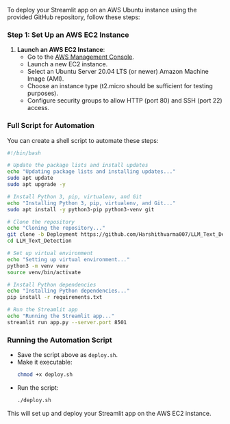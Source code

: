 To deploy your Streamlit app on an AWS Ubuntu instance using the provided GitHub repository, follow these steps:

### Step 1: Set Up an AWS EC2 Instance
1. **Launch an AWS EC2 Instance**:
    - Go to the [AWS Management Console](https://aws.amazon.com/console/).
    - Launch a new EC2 instance.
    - Select an Ubuntu Server 20.04 LTS (or newer) Amazon Machine Image (AMI).
    - Choose an instance type (t2.micro should be sufficient for testing purposes).
    - Configure security groups to allow HTTP (port 80) and SSH (port 22) access.



### Full Script for Automation
You can create a shell script to automate these steps:

```sh
#!/bin/bash

# Update the package lists and install updates
echo "Updating package lists and installing updates..."
sudo apt update
sudo apt upgrade -y

# Install Python 3, pip, virtualenv, and Git
echo "Installing Python 3, pip, virtualenv, and Git..."
sudo apt install -y python3-pip python3-venv git

# Clone the repository
echo "Cloning the repository..."
git clone -b Deployment https://github.com/Harshithvarma007/LLM_Text_Detection.git
cd LLM_Text_Detection

# Set up virtual environment
echo "Setting up virtual environment..."
python3 -m venv venv
source venv/bin/activate

# Install Python dependencies
echo "Installing Python dependencies..."
pip install -r requirements.txt

# Run the Streamlit app
echo "Running the Streamlit app..."
streamlit run app.py --server.port 8501
```

### Running the Automation Script
- Save the script above as `deploy.sh`.
- Make it executable:
  ```sh
  chmod +x deploy.sh
  ```
- Run the script:
  ```sh
  ./deploy.sh
  ```

This will set up and deploy your Streamlit app on the AWS EC2 instance.


